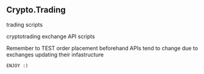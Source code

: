## Crypto.Trading

trading scripts

cryptotrading exchange API scripts

Remember to TEST order placement beforehand
APIs tend to change due to exchanges updating their infastructure

``ENJOY :)``
